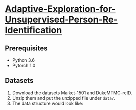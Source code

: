 # [Adaptive-Exploration-for-Unsupervised-Person-Re-Identification](https://arxiv.org/pdf/1907.04194.pdf)

## Prerequisites
* Python 3.6
* Pytorch 1.0
## Datasets
1. Download the datasets Market-1501 and DukeMTMC-reID.
2. Unzip them and put the unzipped file under ```data/```.
3. The data structure would look like:

